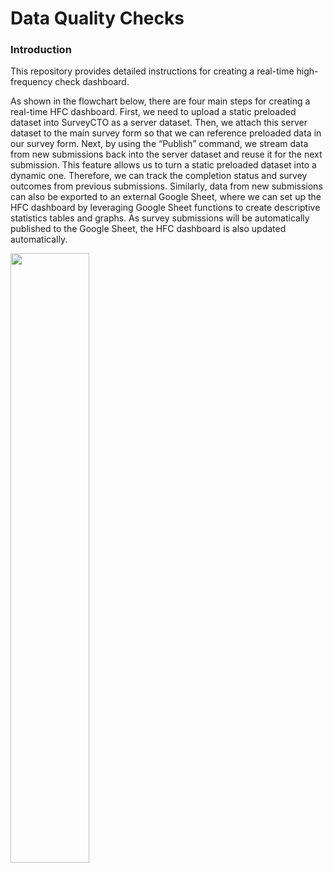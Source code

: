 # Data Quality Checks

### Introduction 
This repository provides detailed instructions for creating a real-time high-frequency check dashboard. 

As shown in the flowchart below, there are four main steps for creating a real-time HFC dashboard. 
First, we need to upload a static preloaded dataset into SurveyCTO as a server dataset. 
Then, we attach this server dataset to the main survey form so that we can reference preloaded data in our survey form. 
Next, by using the “Publish” command, we stream data from new submissions back into the server dataset and reuse it for the next submission. 
This feature allows us to turn a static preloaded dataset into a dynamic one. Therefore, we can track the completion status and survey outcomes from previous submissions. 
Similarly, data from new submissions can also be exported to an external Google Sheet, 
where we can set up the HFC dashboard by leveraging Google Sheet functions to create descriptive statistics tables and graphs. 
As survey submissions will be automatically published to the Google Sheet, the HFC dashboard is also updated automatically. 

 <img src="https://github.com/worldbank/dime-standards/blob/master/dime-research-standards/pillar-4-data-security/data-security-resources/img/vc_install_1.png" width="50%"><!--- Image is read from master branch or use full URL-->
